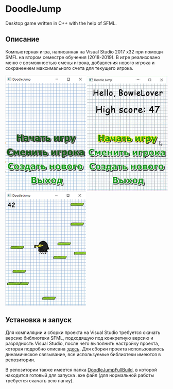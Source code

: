 # DoodleJump
Desktop game written in C++ with the help of SFML.

## Описание
Компьютерная игра, написанная на Visual Studio 2017 x32 при помощи SMFL на втором семестре обучения (2018-2019). 
В игре реализовано меню с возможностью смены игрока, 
добавления нового игрока и сохранением максимального счета для текущего игрока.

![Первый запуск](https://github.com/kukichek/DoodleJump/blob/master/screenshots/StartMenuFirstGame.png)
![Главное меню, стандартный вид](https://github.com/kukichek/DoodleJump/blob/master/screenshots/StartMenuHightScorePlusSelection.png)
![Игровой процесс](https://github.com/kukichek/DoodleJump/blob/master/screenshots/Gameplay.png)

## Установка и запуск
Для компиляции и сборки проекта на Visual Studio требуется скачать версию библиотеки SFML, 
подходящую под конкретную версию и разрядность Visual Studio, после чего выполнить настройку проекта, которая подробно описана 
[здесь](https://www.sfml-dev.org/tutorials/2.5/start-vc.php). Для сборки проекта использовалось динамическое связывание, 
все используемые библиотеки имеются в репозитории. 

В репозитории также имеется папка [DoodleJumpFullBuild](https://github.com/kukichek/DoodleJump/tree/master/DoodleJumpFullBuild), 
в которой находится готовый для запуска .exe файл (для нормальной работы требуется скачать всю папку).
